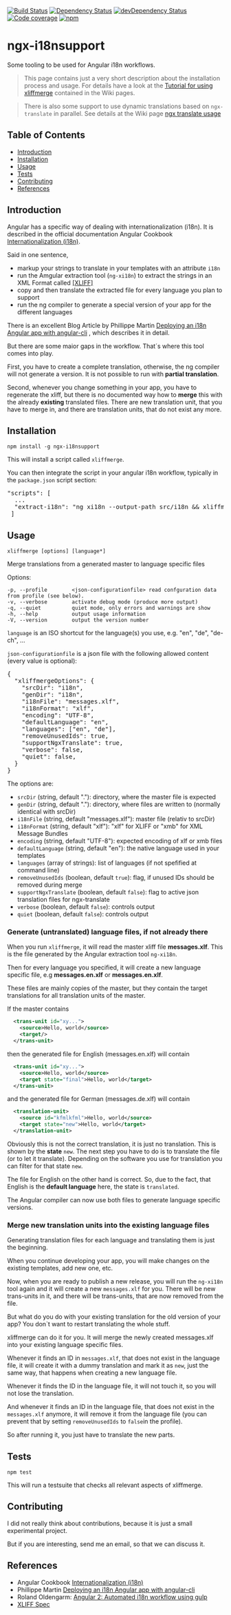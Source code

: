 [![Build Status][travis-badge]][travis-badge-url]
[![Dependency Status][david-badge]][david-badge-url]
[![devDependency Status][david-dev-badge]][david-dev-badge-url]
[![Code coverage][coverage-badge]][coverage-badge-url]
[![npm][npm-badge]][npm-badge-url]

ngx-i18nsupport
=========

Some tooling to be used for Angular i18n workflows.

>This page contains just a very short description about the installation process and usage.
For details have a look at the [Tutorial for using xliffmerge](https://github.com/martinroob/ngx-i18nsupport/wiki/Tutorial-for-using-xliffmerge-with-angular-cli) contained in the Wiki pages.

>There is also some support to use dynamic translations based on `ngx-translate` in parallel. 
See details at the Wiki page [ngx translate usage](https://github.com/martinroob/ngx-i18nsupport/wiki/ngx-translate-usage)

## Table of Contents

* [Introduction](#introduction)
* [Installation](#installation)
* [Usage](#usage)
* [Tests](#tests)
* [Contributing](#contributing)
* [References](#references)

## Introduction
Angular has a specific way of dealing with internationalization (i18n).
It is described in the official documentation Angular Cookbook [Internationalization (i18n)](https://angular.io/docs/ts/latest/cookbook/i18n.html).

Said in one sentence, 
* markup your strings to translate in your templates with an attribute `i18n`
* run the Amgular extraction tool (`ng-xi18n`) to extract the strings in an XML Format called [[XLIFF]]((http://docs.oasis-open.org/xliff/xliff-core/xliff-core.html))
* copy and then translate the extracted file for every language you plan to support
* run the ng compiler to generate a special version of your app for the different languages

There is an excellent Blog Article by Phillippe Martin
[Deploying an i18n Angular app with angular-cli](https://medium.com/@feloy/deploying-an-i18n-angular-app-with-angular-cli-fc788f17e358)
 , which describes it in detail.

But there are some maior gaps in the workflow.
That´s where this tool comes into play.

First, you have to create a complete translation, otherwise, the ng compiler will not generate a version.
It is not possible to run with **partial translation**.

Second, whenever you change something in your app, you have to regenerate the xliff, 
but there is no documented way how to **merge** this with the already **existing** translated files.
There are new translation unit, that you have to merge in, 
and there are translation units, that do not exist any more. 

## Installation

  `npm install -g ngx-i18nsupport`
  
This will install a script called `xliffmerge`.
  
You can then integrate the script in your angular i18n workflow, typically in the `package.json` script section:
  
<pre>
"scripts": [
  ...
  "extract-i18n": "ng xi18n --output-path src/i18n && xliffmerge --profile xliffmerge.json en de"
 ]
</pre>

## Usage

    xliffmerge [options] [language*]

Merge translations from a generated master to language specific files

Options:

	-p, --profile        <json-configurationfile> read confguration data from profile (see below).
    -v, --verbose        activate debug mode (produce more output)
    -q, --quiet          quiet mode, only errors and warnings are show
	-h, --help           output usage information
    -V, --version        output the version number
	
`language` is an ISO shortcut for the language(s) you use, e.g. "en", "de", "de-ch", ...

`json-configurationfile` is a json file with the following allowed content (every value is optional):
<pre>
{
  "xliffmergeOptions": {
    "srcDir": "i18n",
    "genDir": "i18n",
    "i18nFile": "messages.xlf",
    "i18nFormat": "xlf",
    "encoding": "UTF-8",
    "defaultLanguage": "en",
    "languages": ["en", "de"],
    "removeUnusedIds": true,
    "supportNgxTranslate": true,
    "verbose": false,
    "quiet": false,
  }
}
</pre>

The options are:
- `srcDir` (string, default "."): directory, where the master file is expected
- `genDir` (string, default "."): directory, where files are written to (normally identical with srcDir)
- `i18nFile` (string, default "messages.xlf"): master file (relativ to srcDir)
- `i18nFormat` (string, default "xlf"): "xlf" for XLIFF or "xmb" for XML Message Bundles
- `encoding` (string, default "UTF-8"): expected encoding of xlf or xmb files
- `defaultLanguage` (string, default "en"): the native language used in your templates
- `languages` (array of strings): list of languages (if not spefified at command line)
- `removeUnusedIds` (boolean, default `true`): flag, if unused IDs should be removed during merge
- `supportNgxTranslate` (boolean, default `false`): flag to active json translation files for ngx-translate
- `verbose` (boolean, default `false`): controls output
- `quiet` (boolean, default `false`): controls output

### Generate (untranslated) language files, if not already there
When you run `xliffmerge`, it will read the master xliff file **messages.xlf**.
This is the file generated by the Angular extraction tool `ng-xi18n`.

Then for every language you specified, it will create a new language specific file, e.g **messages.en.xlf** or **messages.en.xlf**.

These files are mainly copies of the master, but they contain the target translations for all translation units of the master.

If the master contains
```xml
  <trans-unit id="xy...">
    <source>Hello, world</source>
    <target/>
  </trans-unit>
```
then the generated file for English (messages.en.xlf) will contain
```xml
  <trans-unit id="xy...">
    <source>Hello, world</source>
    <target state="final">Hello, world</target>
  </trans-unit>
```
and the generated file for German (messages.de.xlf) will contain
```xml
  <translation-unit>
    <source id="kfmlkfml">Hello, world</source>
    <target state="new">Hello, world</target>
  </translation-unit>
```
Obviously this is not the correct translation, it is just no translation.
This is shown by the **state** `new`. 
The next step you have to do is to translate the file (or to let it translate).
Depending on the software you use for translation you can filter for that state `new`.

The file for English on the other hand is correct.
So, due to the fact, that English is the **default language** here, the state is `translated`.

The Angular compiler can now use both files to generate language specific versions.

### Merge new translation units into the existing language files
Generating translation files for each language and translating them is just the beginning.

When you continue developing your app, you will make changes on the existing templates, add new one, etc.

Now, when you are ready to publish a new release, you will run the `ng-xi18n` tool again and it will create a new `messages.xlf` for you.
There will be new trans-units in it, and there will be trans-units, that are now removed from the file.

But what do you do with your existing translation for the old version of your app?
You don`t want to restart translating the whole stuff.

xliffmerge can do it for you. It will merge the newly created messages.xlf into your existing language specific files.

Whenever it finds an ID in `messages.xlf`, that does not exist in the language file,
it will create it with a dummy translation and mark it as `new`,
just the same way, that happens when creating a new language file.

Whenever it finds the ID in the language file, it will not touch it, so you will not lose the translation.

And whenever it finds an ID in the language file, that does not exist in the `messages.xlf` anymore,
it will remove it from the language file
(you can prevent that by setting `removeUnusedIds` to `false`in the profile).

So after running it, you just have to translate the new parts.

## Tests

  `npm test`
  
This will run a testsuite that checks all relevant aspects of xliffmerge.

## Contributing

I did not really think about contributions, because it is just a small experimental project.

But if you are interesting, send me an email, so that we can discuss it.

## References

* Angular Cookbook [Internationalization (i18n)](https://angular.io/docs/ts/latest/cookbook/i18n.html)
* Phillippe Martin
  [Deploying an i18n Angular app with angular-cli](https://medium.com/@feloy/deploying-an-i18n-angular-app-with-angular-cli-fc788f17e358)
* Roland Oldengarm: [Angular 2: Automated i18n workflow using gulp](http://rolandoldengarm.com/index.php/2016/10/17/angular-2-automated-i18n-workflow-using-gulp/)
* [XLIFF Spec](http://docs.oasis-open.org/xliff/xliff-core/xliff-core.html)

[travis-badge]: https://travis-ci.org/martinroob/ngx-i18nsupport.svg?branch=master
[travis-badge-url]: https://travis-ci.org/martinroob/ngx-i18nsupport
[david-badge]: https://david-dm.org/martinroob/ngx-i18nsupport.svg
[david-badge-url]: https://david-dm.org/martinroob/ngx-i18nsupport
[david-dev-badge]: https://david-dm.org/martinroob/ngx-i18nsupport/dev-status.svg
[david-dev-badge-url]: https://david-dm.org/martinroob/ngx-i18nsupport?type=dev
[npm-badge]: https://badge.fury.io/js/ngx-i18nsupport.svg
[npm-badge-url]: https://badge.fury.io/js/ngx-i18nsupport
[coverage-badge]: https://coveralls.io/repos/github/martinroob/ngx-i18nsupport/badge.svg
[coverage-badge-url]: https://coveralls.io/github/martinroob/ngx-i18nsupport
